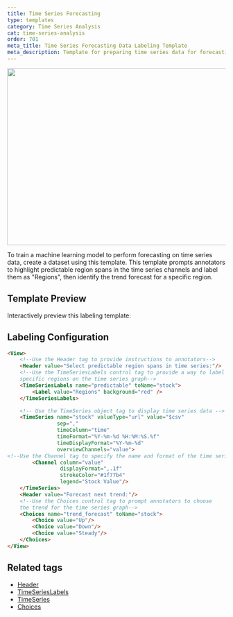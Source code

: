 ```yaml
---
title: Time Series Forecasting 
type: templates
category: Time Series Analysis
cat: time-series-analysis
order: 701
meta_title: Time Series Forecasting Data Labeling Template
meta_description: Template for preparing time series data for forecasting use cases with Label Studio for your machine learning and data science projects.
---
```


<img src="/images/templates/time-series-forecasting.png" alt="" class="gif-border" width="552px" height="408px" />

To train a machine learning model to perform forecasting on time series data, create a dataset using this template. This template prompts annotators to highlight predictable region spans in the time series channels and label them as "Regions", then identify the trend forecast for a specific region. 

## Template Preview

Interactively preview this labeling template:

<div id="main-preview"></div>

## Labeling Configuration

```html
<View>
    <!--Use the Header tag to provide instructions to annotators-->
    <Header value="Select predictable region spans in time series:"/>
    <!--Use the TimeSeriesLabels control tag to provide a way to label
    specific regions on the time series graph-->
    <TimeSeriesLabels name="predictable" toName="stock">
        <Label value="Regions" background="red" />
    </TimeSeriesLabels>

    <!-- Use the TimeSeries object tag to display time series data -->
    <TimeSeries name="stock" valueType="url" value="$csv"
                sep=","
                timeColumn="time"
                timeFormat="%Y-%m-%d %H:%M:%S.%f"
                timeDisplayFormat="%Y-%m-%d"
                overviewChannels="value">
<!--Use the Channel tag to specify the name and format of the time series channel-->
        <Channel column="value"
                 displayFormat=",.1f"
                 strokeColor="#1f77b4"
                 legend="Stock Value"/>
    </TimeSeries>
    <Header value="Forecast next trend:"/>
    <!--Use the Choices control tag to prompt annotators to choose
    the trend for the time series graph-->
    <Choices name="trend_forecast" toName="stock">
        <Choice value="Up"/>
        <Choice value="Down"/>
        <Choice value="Steady"/>
    </Choices>
</View>
```

## Related tags

- [Header](/tags/header.html)
- [TimeSeriesLabels](/tags/timeserieslabels.html)
- [TimeSeries](/tags/timeseries.html)
- [Choices](/tags/choices.html)
